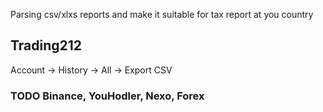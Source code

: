 Parsing csv/xlxs reports and make it suitable for tax report at you country
## Trading212
Account -> History -> All -> Export CSV

### TODO Binance, YouHodler, Nexo, Forex
